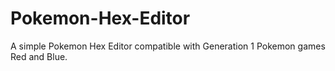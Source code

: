 # Pokemon-Hex-Editor
A simple Pokemon Hex Editor compatible with Generation 1 Pokemon games Red and Blue. 
